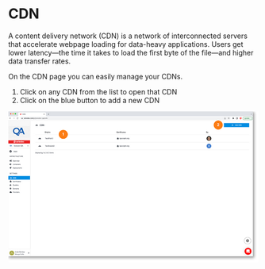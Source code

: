 # CDN

A content delivery network (CDN) is a network of interconnected servers that accelerate webpage loading for data-heavy applications. Users get lower latency—the time it takes to load the first byte of the file—and higher data transfer rates.

On the CDN page you can easily manage your CDNs.

1. Click on any CDN from the list to open that CDN
2. Click on the blue button to add a new CDN

<a href="../../images/infra-cdn-lg.jpg" target="_blank"><img src="../../images/infra-cdn.jpg" style="margin: auto; display: block"></a>

